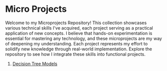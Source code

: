 # Micro Projects

Welcome to my Microprojects Repository! This collection showcases various technical skills I've acquired, each project serving as a practical application of new concepts. I believe that hands-on experimentation is essential for mastering any technology, and these microprojects are my way of deepening my understanding. Each project represents my effort to solidify new knowledge through real-world implementation. Explore the repository to see how I integrate these skills into functional projects.

1. [Decision Tree Models](https://github.com/eva-butler/Micro_Projects/blob/main/Decision_Tree_Models/body_fat_percentage_predictions.ipynb)
